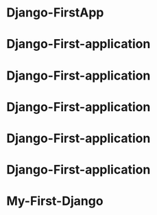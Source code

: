 # Django-FirstApp
# Django-First-application
# Django-First-application
# Django-First-application
# Django-First-application
# Django-First-application
# My-First-Django
